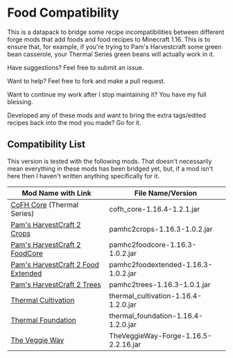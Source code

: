 # Food Compatibility

This is a datapack to bridge some recipe incompatibilities between different forge mods that add foods and food recipes to Minecraft 1.16. This is to ensure that, for example, if you're trying to Pam's Harvestcraft some green bean casserole, your Thermal Series green beans will actually work in it.

Have suggestions? Feel free to submit an issue.

Want to help? Feel free to fork and make a pull request.

Want to continue my work after I stop maintaining it? You have my full blessing.

Developed any of these mods and want to bring the extra tags/edited recipes back into the mod you made? Go for it.

## Compatibility List

This version is tested with the following mods. That doesn't necessarily mean everything in these mods has been bridged yet, but, if a mod isn't here then I haven't written anything specifically for it.

| Mod Name with Link                                           | File Name/Version                    |
| ------------------------------------------------------------ | ------------------------------------ |
| [CoFH Core](https://www.curseforge.com/minecraft/mc-mods/cofh-core) (Thermal Series) | cofh_core-1.16.4-1.2.1.jar           |
| [Pam's HarvestCraft 2 Crops](https://www.curseforge.com/minecraft/mc-mods/pams-harvestcraft-2-crops) | pamhc2crops-1.16.3-1.0.2.jar         |
| [Pam's HarvestCraft 2 FoodCore](https://www.curseforge.com/minecraft/mc-mods/pams-harvestcraft-2-food-core) | pamhc2foodcore-1.16.3-1.0.2.jar      |
| [Pam's HarvestCraft 2 Food Extended](https://www.curseforge.com/minecraft/mc-mods/pams-harvestcraft-2-food-extended) | pamhc2foodextended-1.16.3-1.0.2.jar  |
| [Pam's HarvestCraft 2 Trees](https://www.curseforge.com/minecraft/mc-mods/pams-harvestcraft-2-trees) | pamhc2trees-1.16.3-1.0.1.jar         |
| [Thermal Cultivation](https://www.curseforge.com/minecraft/mc-mods/thermal-cultivation) | thermal_cultivation-1.16.4-1.2.0.jar |
| [Thermal Foundation](https://www.curseforge.com/minecraft/mc-mods/thermal-foundation) | thermal_foundation-1.16.4-1.2.0.jar  |
| [The Veggie Way](https://www.curseforge.com/minecraft/mc-mods/the-veggie-way) | TheVeggieWay-Forge-1.16.5-2.2.16.jar |
